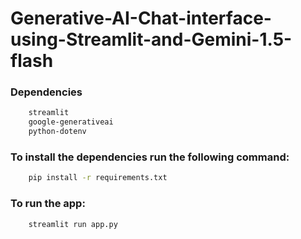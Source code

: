 
# Generative-AI-Chat-interface-using-Streamlit-and-Gemini-1.5-flash

### Dependencies

```.txt
    streamlit
    google-generativeai
    python-dotenv
```
### To install the dependencies run the following command:

```bash
    pip install -r requirements.txt
```

### To run the app:

```bash
    streamlit run app.py
```

